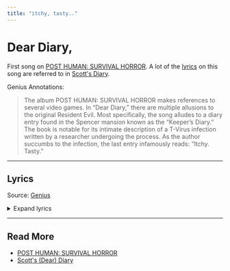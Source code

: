 ```yaml
---
title: "itchy, tasty.."
---
```

# Dear Diary,

First song on [POST HUMAN: SURVIVAL HORROR](ph-survival-horror). 
A lot of the [lyrics](#lyrics) on this song are referred to in 
[Scott's Diary](../files/scott_personal_journal).

Genius Annotations:

> The album POST HUMAN: SURVIVAL HORROR makes references to several video games. In “Dear Diary,” 
there are multiple allusions to the original Resident Evil. Most specifically, the song alludes 
to a diary entry found in the Spencer mansion known as the “Keeper’s Diary.” The book is notable 
for its intimate description of a T-Virus infection written by a researcher undergoing the process. 
As the author succumbs to the infection, the last entry infamously reads: “Itchy. Tasty.”

***

## Lyrics

Source: [Genius](https://genius.com/Bring-me-the-horizon-dear-diary-lyrics)

<details class="lyrics">
<summary>Expand lyrics</summary>

> Dear diary, I don't know what's going on, but something's up
> The dog won't stop barking and I think my TV is bust
> Every channel is the same, it's sending me insane
> And earlier, somebody bit me, what a fucking day
>
> [Chorus]
> The sky is falling, it's fucking boring
> I'm going braindead, isolated
> God is a shithead and we're his rejects
> Traumatised for breakfast
> I can't stomach anymore
> Survival Horror
>
> [Guitar Solo]
>
> [Verse 2]
> Dear diary, I feel itchy like there's bugs under my skin
The dog's gone rabid (Shut the fuck up!) doing my head in
I keep fading in and out, I don't know where I've been
I feel so hungry, what the hell is happening?
>
> [Chorus]
> The sky is falling, it's fucking boring
> I'm going braindead, isolatеd
> God is a shithead and we're his rеjects
> Traumatised for breakfast
> I can't stomach anymore
> Survival Horror
>
> [Bridge]
> Dear diary, dog stopped barking, probably 'cause I ate his face
> "Tasty, itchy," TV say there's no more human race
> Kinda sad my whole entire existence been a waste
> Ah, never mind, it's not the end of the world, oh, wait
>
> [Outro]
> Fly, hahahaha, oh
> Lie, oh

</details>

***

## Read More

- [POST HUMAN: SURVIVAL HORROR](ph-survival-horror)
- [Scott's (Dear) Diary](../files/scott_personal_journal)